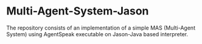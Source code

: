 # Multi-Agent-System-Jason
The repository consists of an implementation of a simple MAS (Multi-Agent System) using AgentSpeak executable on Jason-Java based interpreter. 
